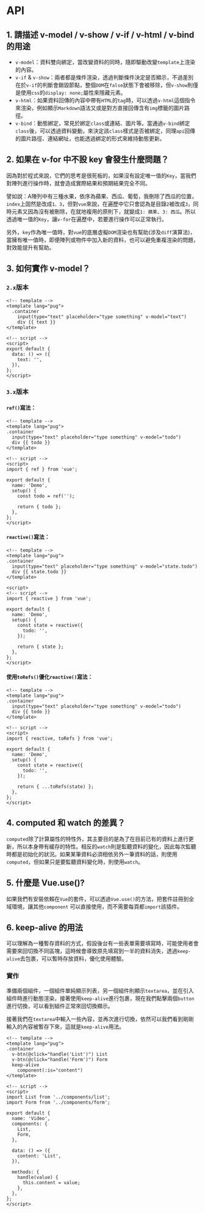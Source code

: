 # API

## 1. 請描述 v-model / v-show / v-if / v-html / v-bind 的用途
-  `v-model`：資料雙向綁定，當改變資料的同時，隨即驅動改變`template`上渲染的內容。
-  `v-if` & `v-show`：兩者都是條件渲染，透過判斷條件決定是否顯示，不過差別在於`v-if`的判斷會銷毀節點，整個`DOM`在`false`狀態下會被移除，但`v-show`則僅是使用`css`的`display: none;`屬性來隱藏元素。
-  `v-html`：如果資料回傳的內容中帶有`HTML`的`tag`時，可以透過`v-html`這個指令來渲染，例如顯示`Markdown`語法又或是對方直接回傳含有`img`標籤的圖片路徑。
-  `v-bind`：動態綁定，常見於綁定`class`或連結、圖片等。當通過`v-bind`綁定`class`後，可以透過資料變動，來決定該`class`樣式是否被綁定，同理`api`回傳的圖片路徑、連結網址，也能透過綁定的形式來維持動態更新。

## 2. 如果在 v-for 中不設 key 會發生什麼問題？
因為對於程式來說，它們的思考是很死板的，如果沒有設定唯一值的`Key`，當我們對陣列進行操作時，就會造成實際結果和預期結果完全不同。

譬如說：A陣列中有三種水果，依序為蘋果、西瓜、葡萄，我刪除了西瓜的位置，`index`上固然是改成`1、3`，但對`vue`來說，在遍歷中它只會認為是目錄`2`被改成`3`，同時元素又因為沒有被刪除，在就地複用的原則下，就變成`1: 蘋果`、`3: 西瓜`。所以透過唯一值的`Key`，讓`v-for`在遍歷中，若要進行操作可以正常執行。

另外，`key`作為唯一值時，對`vue`的底層虛擬`DOM`渲染也有幫助(涉及`diff`演算法)，當擁有唯一值時，即便陣列或物件中加入新的資料，也可以避免重複渲染的問題，對效能提升有幫助。

## 3. 如何實作 v-model？

### `2.x`版本
```
<!-- template -->
<template lang="pug">
  .container
    input(type="text" placeholder="type something" v-model="text")
    div {{ text }}
</template>
```
```
<!-- script -->
<script>
export default {
  data: () => ({
    text: '',
  }),
};
</script>
```

### `3.x`版本
#### `ref()`寫法：
```
<!-- template -->
<template lang="pug">
.container
  input(type="text" placeholder="type something" v-model="todo")
  div {{ todo }}
</template>
```
```
<!-- script -->
<script>
import { ref } from 'vue';

export default {
  name: 'Demo',
  setup() {
    const todo = ref('');

    return { todo };
  },
};
</script>
```
#### `reactive()`寫法：
```
<!-- template -->
<template lang="pug">
.container
  input(type="text" placeholder="type something" v-model="state.todo")
  div {{ state.todo }}
</template>
```
```
<script>
<!-- script -->
import { reactive } from 'vue';

export default {
  name: 'Demo',
  setup() {
    const state = reactive({
      todo: '',
    });

    return { state };
  },
};
</script>
```
#### 使用`toRefs()`優化`reactive()`寫法：
```
<!-- template -->
<template lang="pug">
.container
  input(type="text" placeholder="type something" v-model="todo")
  div {{ todo }}
</template>
```
```
<!-- script -->
<script>
import { reactive, toRefs } from 'vue';

export default {
  name: 'Demo',
  setup() {
    const state = reactive({
      todo: '',
    });

    return { ...toRefs(state) };
  },
};
</script>
```

## 4. computed 和 watch 的差異？
`computed`除了計算屬性的特性外，其主要目的是為了在目前已有的資料上進行更新，所以本身帶有緩存的特性。相反的`watch`則是監聽資料的變化，因此每次監聽時都是初始化的狀況。如果某筆資料必須相依另外一筆資料的話，則使用`computed`，但如果只是要監聽資料變化時，則使用`watch`。

## 5. 什麼是 Vue.use()?
如果我們有安裝依賴在`Vue`的套件，可以透過`Vue.use()`的方法，把套件註冊到全域環境，讓其他`component` 可以直接使用，而不需要每頁都`import`該插件。

## 6. keep-alive 的用法
可以理解為一種暫存資料的方式，假設後台有一些表單需要填寫時，可能使用者會需要來回切換不同區塊，這時候會導致原先填寫到一半的資料消失，透過`keep-alive`去包裹，可以暫時存放資料，優化使用體驗。

### 實作
準備兩個組件，一個組件單純顯示列表，另一個組件則顯示`textarea`，並在引入組件時進行動態渲染，接著使用`keep-alive`進行包裹，現在我們點擊兩個`button`進行切換，可以看到組件正常來回切換顯示。

接著我們在`textarea`中輸入一些內容，並再次進行切換，依然可以我們看到剛剛輸入的內容被暫存下來，這就是`keep-alive`用法。
```
<!-- template -->
<template lang="pug">
.container
  v-btn(@click="handle('List')") List
  v-btn(@click="handle('Form')") Form
  keep-alive
    component(:is="content") 
</template>
```
```
<!-- script -->
<script>
import List from '../components/list';
import Form from '../components/form';

export default {
  name: 'Video',
  components: {
    List,
    Form,
  },

  data: () => ({
    content: 'List',
  }),

  methods: {
    handle(value) {
      this.content = value;
    },
  },
};
</script>
```